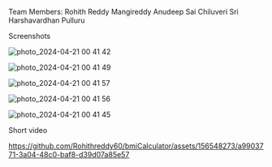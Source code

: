 Team Members:
Rohith Reddy Mangireddy
Anudeep Sai Chiluveri
Sri Harshavardhan Pulluru



Screenshots


![photo_2024-04-21 00 41 42](https://github.com/Rohithreddy60/bmiCalculator/assets/156548273/8d1eec1b-08d4-4078-b6e5-f094aa1491ed)

![photo_2024-04-21 00 41 49](https://github.com/Rohithreddy60/bmiCalculator/assets/156548273/a52cdcd6-cacd-4d2f-bcf1-e1f05d51240c)

![photo_2024-04-21 00 41 57](https://github.com/Rohithreddy60/bmiCalculator/assets/156548273/30cf53be-d2cb-4a57-98a2-98a41a40ad94)

![photo_2024-04-21 00 41 56](https://github.com/Rohithreddy60/bmiCalculator/assets/156548273/44dfe476-5e08-42e8-8ae2-ad2e9ecf8cb6)

![photo_2024-04-21 00 41 45](https://github.com/Rohithreddy60/bmiCalculator/assets/156548273/b8a0c580-5c10-4231-8e5e-2a39999a4bdc)


Short video


https://github.com/Rohithreddy60/bmiCalculator/assets/156548273/a9903771-3a04-48c0-baf8-d39d07a85e57



